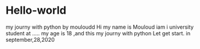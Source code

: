 # Hello-world
my journy with python by mouloudd
 Hi my name is Mouloud iam i university student at ..... my age is 18 ,and this my journy with python 
 Let get start.
                          in september,28,2020
